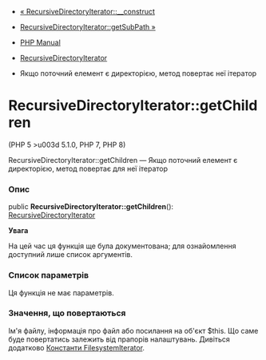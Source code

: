 - [«
RecursiveDirectoryIterator::\_\_construct](recursivedirectoryiterator.construct.md)
- [RecursiveDirectoryIterator::getSubPath
»](recursivedirectoryiterator.getsubpath.md)

- [PHP Manual](index.md)
- [RecursiveDirectoryIterator](class.recursivedirectoryiterator.md)
- Якщо поточний елемент є директорією, метод повертає неї
ітератор

# RecursiveDirectoryIterator::getChildren

(PHP 5 \>u003d 5.1.0, PHP 7, PHP 8)

RecursiveDirectoryIterator::getChildren — Якщо поточний елемент є
директорією, метод повертає для неї ітератор

### Опис

public **RecursiveDirectoryIterator::getChildren**():
[RecursiveDirectoryIterator](class.recursivedirectoryiterator.md)

**Увага**

На цей час ця функція ще була документована; для
ознайомлення доступний лише список аргументів.

### Список параметрів

Ця функція не має параметрів.

### Значення, що повертаються

Ім'я файлу, інформація про файл або посилання на об'єкт $this. Що саме
буде повертатись залежить від прапорів налаштувань. Дивіться додатково
[Константи
FilesystemIterator](class.filesystemiterator.md#filesystemiterator.constants).
